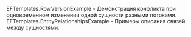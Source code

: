 EFTemplates.RowVersionExample - Демонстрация конфликта при одновременном изменении одной сущности разными потоками.
EFTemplates.EntityRelationshipsExample - Примеры описания связей между сущностями.
